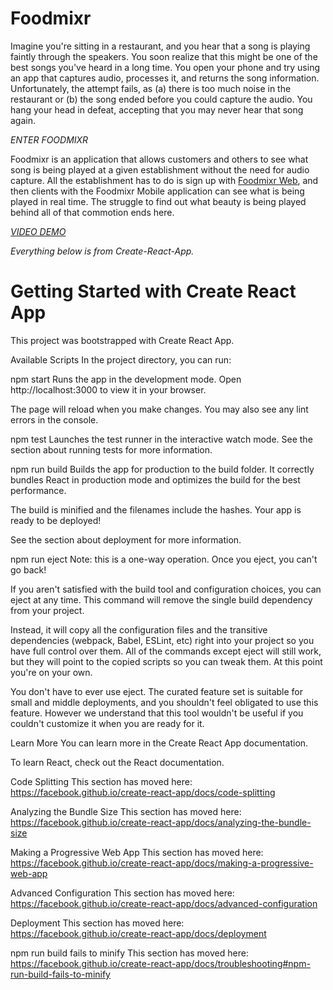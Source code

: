 # Foodmixr
Imagine you're sitting in a restaurant, and you hear that a song is playing faintly through the speakers. You soon realize that this might be one of the best songs you've heard in a long time. You open your phone and try using an app that captures audio, processes it, and returns the song information.
Unfortunately, the attempt fails, as (a) there is too much noise in the restaurant or (b) the song ended before you could capture the audio. 
You hang your head in defeat, accepting that you may never hear that song again.

*ENTER FOODMIXR*

Foodmixr is an application that allows customers and others to see what song is being played at a given establishment without the need for audio capture. All the establishment has to do is sign up with [Foodmixr Web](https://github.com/kenjcastilla/foodmixr-web), and then clients with the Foodmixr Mobile application can see what is being played in real time. The struggle to find out what beauty is being played
behind all of that commotion ends here.

[*VIDEO DEMO*](https://youtu.be/4TC5o5zKR70)


*Everything below is from Create-React-App.*


# Getting Started with Create React App
This project was bootstrapped with Create React App.

Available Scripts
In the project directory, you can run:

npm start
Runs the app in the development mode.
Open http://localhost:3000 to view it in your browser.

The page will reload when you make changes.
You may also see any lint errors in the console.

npm test
Launches the test runner in the interactive watch mode.
See the section about running tests for more information.

npm run build
Builds the app for production to the build folder.
It correctly bundles React in production mode and optimizes the build for the best performance.

The build is minified and the filenames include the hashes.
Your app is ready to be deployed!

See the section about deployment for more information.

npm run eject
Note: this is a one-way operation. Once you eject, you can't go back!

If you aren't satisfied with the build tool and configuration choices, you can eject at any time. This command will remove the single build dependency from your project.

Instead, it will copy all the configuration files and the transitive dependencies (webpack, Babel, ESLint, etc) right into your project so you have full control over them. All of the commands except eject will still work, but they will point to the copied scripts so you can tweak them. At this point you're on your own.

You don't have to ever use eject. The curated feature set is suitable for small and middle deployments, and you shouldn't feel obligated to use this feature. However we understand that this tool wouldn't be useful if you couldn't customize it when you are ready for it.

Learn More
You can learn more in the Create React App documentation.

To learn React, check out the React documentation.

Code Splitting
This section has moved here: https://facebook.github.io/create-react-app/docs/code-splitting

Analyzing the Bundle Size
This section has moved here: https://facebook.github.io/create-react-app/docs/analyzing-the-bundle-size

Making a Progressive Web App
This section has moved here: https://facebook.github.io/create-react-app/docs/making-a-progressive-web-app

Advanced Configuration
This section has moved here: https://facebook.github.io/create-react-app/docs/advanced-configuration

Deployment
This section has moved here: https://facebook.github.io/create-react-app/docs/deployment

npm run build fails to minify
This section has moved here: https://facebook.github.io/create-react-app/docs/troubleshooting#npm-run-build-fails-to-minify
